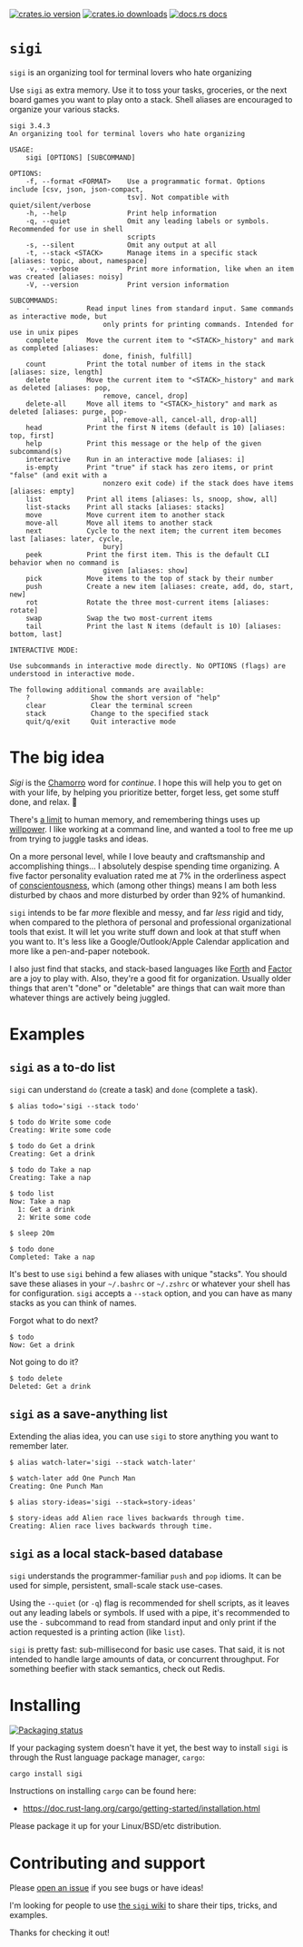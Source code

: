 [![crates.io version](https://img.shields.io/crates/v/sigi)](https://crates.io/crates/sigi)
[![crates.io downloads](https://img.shields.io/crates/d/sigi?label=crates.io%20downloads)](https://crates.io/crates/sigi)
[![docs.rs docs](https://docs.rs/mio/badge.svg)](https://docs.rs/sigi)

# `sigi`

`sigi` is an organizing tool for terminal lovers who hate organizing

Use `sigi` as extra memory. Use it to toss your tasks, groceries, or the next
board games you want to play onto a stack. Shell aliases are encouraged to
organize your various stacks.

```
sigi 3.4.3
An organizing tool for terminal lovers who hate organizing

USAGE:
    sigi [OPTIONS] [SUBCOMMAND]

OPTIONS:
    -f, --format <FORMAT>    Use a programmatic format. Options include [csv, json, json-compact,
                             tsv]. Not compatible with quiet/silent/verbose
    -h, --help               Print help information
    -q, --quiet              Omit any leading labels or symbols. Recommended for use in shell
                             scripts
    -s, --silent             Omit any output at all
    -t, --stack <STACK>      Manage items in a specific stack [aliases: topic, about, namespace]
    -v, --verbose            Print more information, like when an item was created [aliases: noisy]
    -V, --version            Print version information

SUBCOMMANDS:
    -              Read input lines from standard input. Same commands as interactive mode, but
                       only prints for printing commands. Intended for use in unix pipes
    complete       Move the current item to "<STACK>_history" and mark as completed [aliases:
                       done, finish, fulfill]
    count          Print the total number of items in the stack [aliases: size, length]
    delete         Move the current item to "<STACK>_history" and mark as deleted [aliases: pop,
                       remove, cancel, drop]
    delete-all     Move all items to "<STACK>_history" and mark as deleted [aliases: purge, pop-
                       all, remove-all, cancel-all, drop-all]
    head           Print the first N items (default is 10) [aliases: top, first]
    help           Print this message or the help of the given subcommand(s)
    interactive    Run in an interactive mode [aliases: i]
    is-empty       Print "true" if stack has zero items, or print "false" (and exit with a
                       nonzero exit code) if the stack does have items [aliases: empty]
    list           Print all items [aliases: ls, snoop, show, all]
    list-stacks    Print all stacks [aliases: stacks]
    move           Move current item to another stack
    move-all       Move all items to another stack
    next           Cycle to the next item; the current item becomes last [aliases: later, cycle,
                       bury]
    peek           Print the first item. This is the default CLI behavior when no command is
                       given [aliases: show]
    pick           Move items to the top of stack by their number
    push           Create a new item [aliases: create, add, do, start, new]
    rot            Rotate the three most-current items [aliases: rotate]
    swap           Swap the two most-current items
    tail           Print the last N items (default is 10) [aliases: bottom, last]

INTERACTIVE MODE:

Use subcommands in interactive mode directly. No OPTIONS (flags) are understood in interactive mode.

The following additional commands are available:
    ?               Show the short version of "help"
    clear           Clear the terminal screen
    stack           Change to the specified stack
    quit/q/exit     Quit interactive mode
```

# The big idea

_Sigi_ is the [Chamorro](https://en.wikipedia.org/wiki/Chamorro_language) word
for _continue_. I hope this will help you to get on with your life, by helping
you prioritize better, forget less, get some stuff done, and relax. 🌴

There's [a limit](https://wiki.c2.com/?SevenPlusOrMinusTwo) to human memory, and
remembering things uses up [willpower](https://www.penguinrandomhouse.com/books/307740/willpower-by-roy-f-baumeister-and-john-tierney/).
I like working at a command line, and wanted a tool to free me up from trying to
juggle tasks and ideas.

On a more personal level, while I love beauty and craftsmanship and
accomplishing things... I absolutely despise spending time organizing. A five
factor personality evaluation rated me at 7% in the orderliness aspect of
[conscientousness](https://en.wikipedia.org/wiki/Conscientiousness), which
(among other things) means I am both less disturbed by chaos and more disturbed
by order than 92% of humankind.

`sigi` intends to be far _more_ flexible and messy, and far _less_ rigid and
tidy, when compared to the plethora of personal and professional organizational
tools that exist. It will let you write stuff down and look at that stuff when
you want to. It's less like a Google/Outlook/Apple Calendar application and
more like a pen-and-paper notebook.

I also just find that stacks, and stack-based languages like
[Forth](https://en.wikipedia.org/wiki/Forth_(programming_language)) and
[Factor](https://factorcode.org) are a joy to play with. Also, they're a good
fit for organization. Usually older things that aren't "done" or "deletable"
are things that can wait more than whatever things are actively being juggled.

# Examples

## `sigi` as a to-do list

`sigi` can understand `do` (create a task) and `done` (complete a task).

```
$ alias todo='sigi --stack todo'

$ todo do Write some code
Creating: Write some code

$ todo do Get a drink
Creating: Get a drink

$ todo do Take a nap
Creating: Take a nap

$ todo list
Now: Take a nap
  1: Get a drink
  2: Write some code

$ sleep 20m

$ todo done
Completed: Take a nap
```

It's best to use `sigi` behind a few aliases with unique "stacks". You should
save these aliases in your `~/.bashrc` or `~/.zshrc` or whatever your shell has
for configuration. `sigi` accepts a `--stack` option, and you can have as many
stacks as you can think of names.

Forgot what to do next?

```
$ todo
Now: Get a drink
```

Not going to do it?

```
$ todo delete
Deleted: Get a drink
```

## `sigi` as a save-anything list

Extending the alias idea, you can use `sigi` to store anything you want to
remember later.

```
$ alias watch-later='sigi --stack watch-later'

$ watch-later add One Punch Man
Creating: One Punch Man
```

```
$ alias story-ideas='sigi --stack=story-ideas'

$ story-ideas add Alien race lives backwards through time.
Creating: Alien race lives backwards through time.
```

## `sigi` as a local stack-based database

`sigi` understands the programmer-familiar `push` and `pop` idioms. It can be
used for simple, persistent, small-scale stack use-cases.

Using the `--quiet` (or `-q`) flag is recommended for shell scripts, as it
leaves out any leading labels or symbols. If used with a pipe, it's recommended
to use the `-` subcommand to read from standard input and only print if the
action requested is a printing action (like `list`).

`sigi` is pretty fast: sub-millisecond for basic use cases. That said, it is
not intended to handle large amounts of data, or concurrent throughput. For
something beefier with stack semantics, check out Redis.

# Installing

[![Packaging status](https://repology.org/badge/vertical-allrepos/sigi.svg)](https://repology.org/project/sigi/versions)

If your packaging system doesn't have it yet, the best way to install `sigi` is
through the Rust language package manager, `cargo`:

```
cargo install sigi
```

Instructions on installing `cargo` can be found here:

- https://doc.rust-lang.org/cargo/getting-started/installation.html

Please package it up for your Linux/BSD/etc distribution.

# Contributing and support

Please [open an issue](https://github.com/sigi-cli/sigi/issues) if you see
bugs or have ideas!

I'm looking for people to use [the `sigi` wiki](https://github.com/sigi-cli/sigi/wiki)
to share their tips, tricks, and examples.

Thanks for checking it out!
